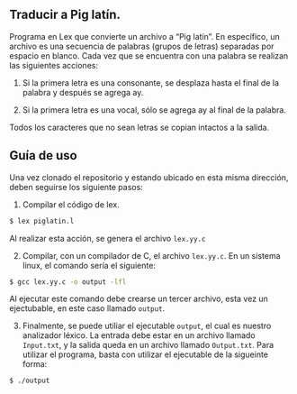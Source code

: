 ## Traducir a Pig latín.

Programa en Lex que convierte un archivo a “Pig latín”. En específico, un archivo es una secuencia de palabras (grupos de letras) separadas por
espacio en blanco. Cada vez que se encuentra con una palabra se realizan las siguientes acciones:

1.  Si la primera letra es una consonante, se desplaza hasta el final de la palabra y después se agrega ay.

2. Si la primera letra es una vocal, sólo se agrega ay al final de la palabra.

Todos los caracteres que no sean letras se copian intactos a la salida.

## Guía de uso

Una vez clonado el repositorio y estando ubicado en esta misma dirección, deben seguirse los siguiente pasos:


1. Compilar el código de lex.

```bash
$ lex piglatin.l
```

Al realizar esta acción, se genera el archivo `lex.yy.c`

2. Compilar, con un compilador de C, el archivo `lex.yy.c`. En un sistema linux, el comando sería el siguiente:

```bash
$ gcc lex.yy.c -o output -lfl 
```

Al ejecutar este comando debe crearse un tercer archivo, esta vez un ejectubable, en este caso llamado `output`.

3. Finalmente, se puede utiliar el ejecutable `output`, el cual es nuestro analizador léxico. La entrada debe estar en un archivo llamado `Input.txt`, y la salida queda en un archivo llamado `Output.txt`. Para utilizar el programa, basta con utilizar el ejecutable de la sigueinte forma:

```bash
$ ./output
```





